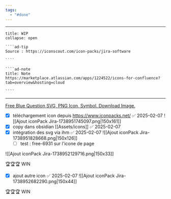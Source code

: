 ```yaml
---
tags:
  - "#done"
---
```

---
 
``````ad-example
title: WIP 
collapse: open

````ad-tip
Source : https://iconscout.com/icon-packs/jira-software

````

````ad-note
title: Note
https://marketplace.atlassian.com/apps/1224522/icons-for-confluence?tab=overview&hosting=cloud 

````

``````

---

[Free Blue Question SVG, PNG Icon, Symbol. Download Image.](https://www.iconpacks.net/free-icon/blue-question-11805.html)


- [x] téléchargement icon depuis https://www.iconpacks.net/ ✅ 2025-02-07
	![[Ajout iconPack Jira-1738951745097.png|150x161]]
- [x] copy dans obsidian [[Assets/icons]] ✅ 2025-02-07
- [x] intégration des svg via ihm ✅ 2025-02-07
![[Ajout iconPack Jira-1738951828668.png|150x126]]
	- [ ] test : free-6931  sur l'icone de page 

![[Ajout iconPack Jira-1738952129716.png|150x33]]

🏆🏆🏆 WIN 

- [x] ajout autre icon ✅ 2025-02-07
![[Ajout iconPack Jira-1738952682290.png|150x44]]


🏆🏆🏆 WIN 